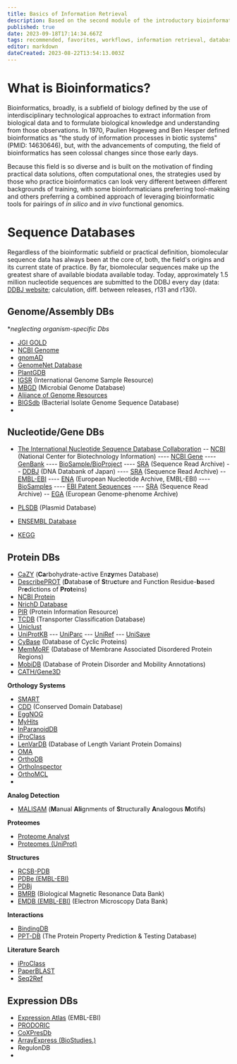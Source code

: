 ```yaml
---
title: Basics of Information Retrieval
description: Based on the second module of the introductory bioinformatics course (UF, BSC6459), in addition to some components/themes of module 1
published: true
date: 2023-09-18T17:14:34.667Z
tags: recommended, favorites, workflows, information retrieval, databases
editor: markdown
dateCreated: 2023-08-22T13:54:13.003Z
---
```



# What is Bioinformatics?

Bioinformatics, broadly, is a subfield of biology defined by the use of interdisciplinary technological approaches to extract information from biological data and to formulate biological knowledge and understanding from those observations. In 1970, Paulien Hogeweg and Ben Hesper defined bioinformatics as "the study of information processes in biotic systems" (PMID: 14630646), but, with the advancements of computing, the field of bioinformatics has seen colossal changes since those early days.

Because this field is so diverse and is built on the motivation of finding practical data solutions, often computational ones, the strategies used by those who practice bioinformatics can look very different between different backgrounds of training, with some bioinformaticians preferring tool-making and others preferring a combined approach of leveraging bioinformatic tools for pairings of *in silico* and *in vivo* functional genomics.

# Sequence Databases
Regardless of the bioinformatic subfield or practical definition, biomolecular sequence data has always been at the core of, both, the field's origins and its current state of practice. By far, biomolecular sequences make up the greatest share of available biodata available today. Today, approximately 1.5 million nucleotide sequences are submitted to the DDBJ every day (data: [DDBJ website](https://www.ddbj.nig.ac.jp/statistics/index-e.html); calculation, diff. between releases, r131 and r130).
## Genome/Assembly DBs 
**neglecting organism-specific Dbs*

- [JGI GOLD](https://gold.jgi.doe.gov/)
- [NCBI Genome](https://www.ncbi.nlm.nih.gov/genome/)
- [gnomAD](https://gnomad.broadinstitute.org/)
- [GenomeNet Database](https://www.genome.jp/)
- [PlantGDB](https://www.plantgdb.org/)
- [IGSR](https://www.internationalgenome.org/data/) (International Genome Sample Resource)
- [MBGD](https://mbgd.nibb.ac.jp/) (Microbial Genome Database)
- [Aliiance of Genome Resources](https://www.alliancegenome.org/)
- [BIGSdb](https://pubmlst.org/software/bigsdb) (Bacterial Isolate Genome Sequence Database)
- []()




## Nucleotide/Gene DBs

- [The International Nucleotide Sequence Database Collaboration](https://www.insdc.org/)
-- [NCBI](https://www.ncbi.nlm.nih.gov/) (National Center for Biotechnology Information)
---- [NCBI Gene](https://www.ncbi.nlm.nih.gov/gene)
---- [GenBank](https://www.ncbi.nlm.nih.gov/genbank/)
---- [BioSample/BioProject](https://www.ncbi.nlm.nih.gov/biosample)
---- [SRA](http://www.ncbi.nlm.nih.gov/sra) (Sequence Read Archive)
-- [DDBJ](https://www.ddbj.nig.ac.jp/index-e.html) (DNA Databank of Japan)
---- [SRA](http://trace.ddbj.nig.ac.jp) (Sequence Read Archive)
-- [EMBL-EBI](https://www.ncbi.nlm.nih.gov/biosample)
---- [ENA](https://www.ebi.ac.uk/ena/browser/home) (European Nucleotide Archive, EMBL-EBI)
---- [BioSamples](https://www.ebi.ac.uk/biosamples/)
---- [EBI Patent Sequences](https://www.ebi.ac.uk/patentdata/nucleotides)
---- [SRA](http://www.ebi.ac.uk/ena) (Sequence Read Archive)
-- [EGA](https://ega-archive.org/datasets/) (European Genome-phenome Archive)

- [PLSDB](https://ccb-microbe.cs.uni-saarland.de/plsdb) (Plasmid Database)
- [ENSEMBL Database](https://useast.ensembl.org/index.html)
- [KEGG](https://www.kegg.jp/)


## Protein DBs

- [CaZY](http://www.cazy.org/) (**Ca**rbohydrate-active En**zy**mes Database)
- [DescribePROT](http://biomine.cs.vcu.edu/servers/DESCRIBEPROT/main.php) (**D**atabas**e** of **S**tru**c**tu**r**e and Funct**i**on Residue-**b**ased Pr**e**dictions of **Prot**eins)
- [NCBI Protein](https://www.ncbi.nlm.nih.gov/protein)
- [NrichD Database](http://proline.biochem.iisc.ernet.in/NRICHD/)
- [PIR](https://proteininformationresource.org/) (Protein Information Resource)
- [TCDB](https://tcdb.org/) (Transporter Classification Database)
- [Uniclust](https://uniclust.mmseqs.com/)
- [UniProtKB](https://www.uniprot.org/)
--- [UniParc](https://www.uniprot.org/uniparc/?query=*)
--- [UniRef](https://www.uniprot.org/uniref/?query=*)
--- [UniSave](http://www.ebi.ac.uk/uniprot/unisave/app/#/)
- [CyBase](http://www.cybase.org.au/) (Database of Cyclic Proteins)
- [MemMoRF](https://memmorf.hegelab.org/) (Database of Membrane Associated Disordered Protein Regions)
- [MobiDB](https://mobidb.bio.unipd.it/) (Database of Protein Disorder and Mobility Annotations)
- [CATH/Gene3D](https://www.cathdb.info/)

**Orthology Systems**
- [SMART](http://smart.embl.de/)
- [CDD](https://www.ncbi.nlm.nih.gov/Structure/cdd/cdd.shtml) (Conserved Domain Database)
- [EggNOG](http://eggnog6.embl.de/)
- [MyHits](https://myhits.sib.swiss/)
- [InParanoidDB](https://inparanoidb.sbc.su.se/)
- [iProClass](https://proteininformationresource.org/pirwww/dbinfo/iproclass.shtml)
- [LenVarDB](http://caps.ncbs.res.in/lenvardb/) (Database of Length Variant Protein Domains)
- [OMA](https://omabrowser.org/oma/home/)
- [OrthoDB](https://www.orthodb.org/)
- [OrthoInspector]()
- [OrthoMCL]()
- []()

**Analog Detection**
- [MALISAM](http://prodata.swmed.edu/malisam/) (**M**anual **Ali**gnments of **S**tructurally **A**nalogous **M**otifs)

**Proteomes**
- [Proteome Analyst](http://pa.wishartlab.com/pa/)
- [Proteomes (UniProt)](https://www.uniprot.org/proteomes?query=*)

**Structures**
- [RCSB-PDB](https://www.rcsb.org/)
- [PDBe (EMBL-EBI)](https://www.ebi.ac.uk/pdbe/)
- [PDBj](https://pdbj.org/)
- [BMRB](https://bmrb.io/) (Biological Magnetic Resonance Data Bank)
- [EMDB (EMBL-EBI)](https://www.ebi.ac.uk/emdb/) (Electron Microscopy Data Bank)

**Interactions**
- [BindingDB](https://www.bindingdb.org/rwd/bind/index.jsp)
- [PPT-DB](http://www.pptdb.ca/) (The Protein Property Prediction & Testing Database)

**Literature Search**
- [iProClass](https://research.bioinformatics.udel.edu/iprolink/)
- [PaperBLAST](https://papers.genomics.lbl.gov/cgi-bin/litSearch.cgi)
- [Seq2Ref](http://prodata.swmed.edu/seq2ref/)

## Expression DBs 

- [Expression Atlas](https://www.ebi.ac.uk/gxa/home) (EMBL-EBI)
- [PRODORIC](https://www.prodoric.de/)
- [CoXPresDb](https://coxpresdb.jp/)
- [ArrayExpress (BioStudies.)](https://www.ebi.ac.uk/biostudies/arrayexpress)
- RegulonDB
- 


